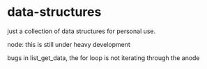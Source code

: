 data-structures
===============

just a collection of data structures for personal use.

node: this is still under heavy development

bugs
  in list_get_data, the for loop is not iterating through the anode
